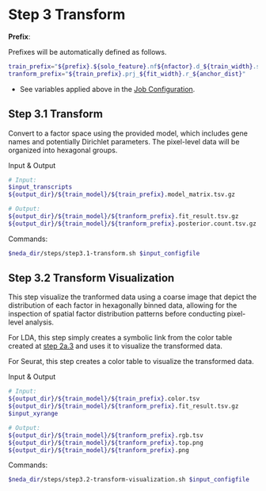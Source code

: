 # Step 3 Transform 

**Prefix**:

Prefixes will be automatically defined as follows.
```bash
train_prefix="${prefix}.${solo_feature}.nf${nfactor}.d_${train_width}.s_${train_n_epoch}"
tranform_prefix="${train_prefix}.prj_${fit_width}.r_${anchor_dist}"
```

* See variables applied above in the [Job Configuration](./job_config.md).

## Step 3.1 Transform
Convert to a factor space using the provided model, which includes gene names and potentially Dirichlet parameters. The pixel-level data will be organized into hexagonal groups.

Input & Output
```bash
# Input:
$input_transcripts                                                      ## user-defined input SGE in FICTURE-compatible TSV format
${output_dir}/${train_model}/${train_prefix}.model_matrix.tsv.gz        ## a model matrix from LDA (step2a) or from Seurat (step2b)

# Output:
${output_dir}/${train_model}/${tranform_prefix}.fit_result.tsv.gz
${output_dir}/${train_model}/${tranform_prefix}.posterior.count.tsv.gz
```

Commands:
```bash
$neda_dir/steps/step3.1-transform.sh $input_configfile
```

## Step 3.2 Transform Visualization
This step visualize the tranformed data using a coarse image that depict the distribution of each factor in hexagonally binned data, allowing for the inspection of spatial factor distribution patterns before conducting pixel-level analysis.

For LDA, this step simply creates a symbolic link from the color table created at [step 2a.3](step2a-LDA.md/#step-2a3-summarize-lda-factorization) and uses it to visualize the transformed data.

For Seurat, this step creates a color table to visualize the transformed data.

Input & Output
```bash
# Input:
${output_dir}/${train_model}/${train_prefix}.color.tsv                  ## (LDA-only) use the existing color table if available
${output_dir}/${train_model}/${tranform_prefix}.fit_result.tsv.gz
$input_xyrange                                                          ## user-defined input min max coordinates for SGE

# Output:
${output_dir}/${train_model}/${tranform_prefix}.rgb.tsv
${output_dir}/${train_model}/${tranform_prefix}.top.png
${output_dir}/${train_model}/${tranform_prefix}.png
```

Commands:
```bash
$neda_dir/steps/step3.2-transform-visualization.sh $input_configfile
```